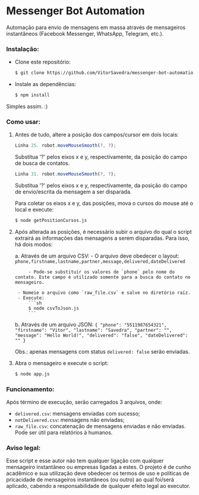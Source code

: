 # Messenger Bot Automation
Automação para envio de mensagens em massa através de mensageiros instantâneos (Facebook Messenger, WhatsApp, Telegram, etc.).


### Instalação:

- Clone este repositório:

    ```sh
    $ git clone https://github.com/VitorSavedra/messenger-bot-automation.git
    ```

- Instale as dependências:
    ```sh
    $ npm install
    ```

Simples assim. :)


### Como usar:

1. Antes de tudo, altere a posição dos campos/cursor em dois locais:

    ```javascript
    Linha 25. robot.moveMouseSmooth(?, ?);
    ```
    Substitua '?' pelos eixos x e y, respectivamente, da posição do campo de busca de contatos.

    ```javascript
    Linha 31. robot.moveMouseSmooth(?, ?);
    ```
    Substitua '?' pelos eixos x e y, respectivamente, da posição do campo de envio/escrita da mensagem a ser disparada.

    Para coletar os eixos x e y, das posições, mova o cursos do mouse até o local e execute:

    ```sh
    $ node getPositionCursos.js
    ```

2. Após alterada as posições, é necessário subir o arquivo do qual o script extrairá as informações das mensagens a serem disparadas. Para isso, há dois modos:

    a. Através de um arquivo CSV:
        - O arquivo deve obedecer o layout:
        `phone,firstname,lastname,partner,message,delivered,dateDelivered`

            - Pode-se substituir os valores de `phone` pelo nome do contato. Este campo é utilizado somente para a busca do contato no mensageiro.

        - Nomeie o arquivo como `raw_file.csv` e salve no diretório raíz.
        - Execute:
            ```sh
            $ node csvToJson.js
            ```
    
    b. Através de um arquivo JSON:
        ```
        {
        "phone": "5511987654321",
        "firstname": "Vitor",
        "lastname": "Savedra",
        "partner": "",
        "message": "Hello World!",
        "delivered": "false",
        "dateDelivered": ""
        }
        ```

    Obs.: apenas mensagens com status `delivered: false` serão enviadas.

3. Abra o mensageiro e execute o script:
    ```sh
    $ node app.js
    ```

### Funcionamento:
Após término de execução, serão carregados 3 arquivos, onde:

- `delivered.csv`: mensagens enviadas com sucesso;
- `notDelivered.csv`: mensagens não enviadas;
- `raw_file.csv`: concatenação de mensagens enviadas e não enviadas. Pode ser útil para relatórios à humanos.

### Aviso legal:
Esse script e esse autor não tem qualquer ligação com qualquer mensageiro instantâneo ou empresas ligadas a estes. O projeto é de cunho acadêmico e sua utilização deve obedecer os termos de uso e políticas de pricacidade de mensageiros instantâneos (ou outro) ao qual foi/será aplicado, cabendo a responsabilidade de qualquer efeito legal ao executor.